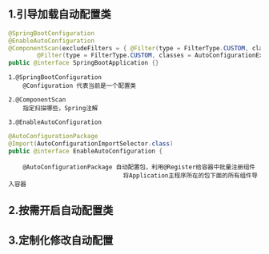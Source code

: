 ## 1.引导加载自动配置类
```java
@SpringBootConfiguration
@EnableAutoConfiguration
@ComponentScan(excludeFilters = { @Filter(type = FilterType.CUSTOM, classes = TypeExcludeFilter.class),
		@Filter(type = FilterType.CUSTOM, classes = AutoConfigurationExcludeFilter.class) })
public @interface SpringBootApplication {}
```
    1.@SpringBootConfiguration
        @Configuration 代表当前是一个配置类
 
    2.@ComponentScan
        指定扫描哪些，Spring注解

    3.@EnableAutoConfiguration
```java
@AutoConfigurationPackage
@Import(AutoConfigurationImportSelector.class)
public @interface EnableAutoConfiguration {
```
        @AutoConfigurationPackage 自动配置包，利用@Register给容器中批量注册组件
                                    将Application主程序所在的包下面的所有组件导入容器 


## 2.按需开启自动配置类

## 3.定制化修改自动配置